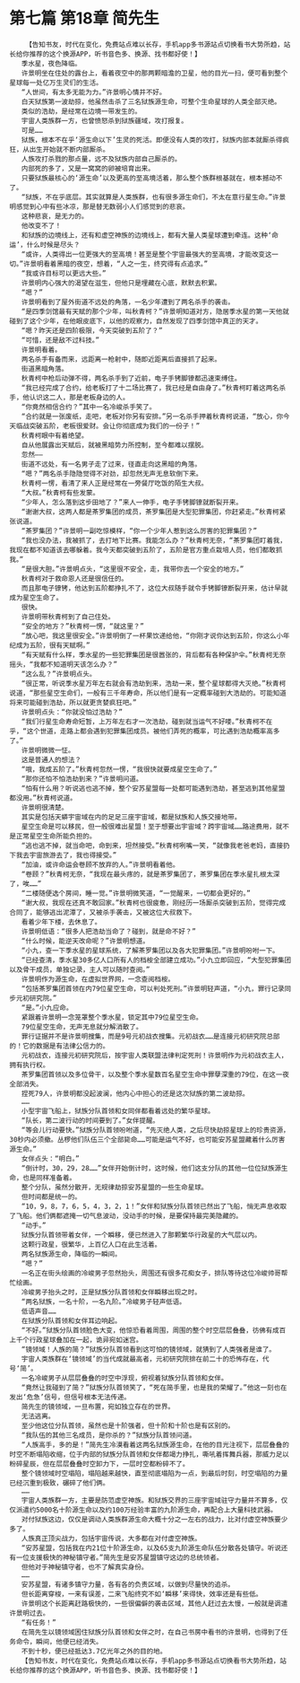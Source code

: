 # 第七篇 第18章 简先生
        【告知书友，时代在变化，免费站点难以长存，手机app多书源站点切换看书大势所趋，站长给你推荐的这个换源APP，听书音色多、换源、找书都好使！】
       季水星，夜色降临。
       许景明坐在住处的露台上，看着夜空中的那两颗暗澹的卫星，他的目光一扫，便可看到整个星球每一处亿万生灵们的生活。
       “人世间，有太多无能为力。”许景明心情并不好。
       白天狱族第一波劫掠，他虽然击杀了三名狱族源生命，可整个生命星球的人类全部灭绝。
       类似的浩劫，是经常在边境一带发生的。
       宇宙人类族群一方，也曾愤怒杀到狱族疆域，攻打报复。
       可是……
       狱族，根本不在乎‘源生命以下’生灵的死活。即便没有人类的攻打，狱族内部本就厮杀得疯狂，从出生开始就不断内部厮杀。
       人族攻打杀戮的那点量，远不及狱族内部自己厮杀的。
       内部死的多了，又是一窝窝的卵被培育出来。
       只要狱族最核心的‘源生命’以及更高的至高境活着，那么整个族群根基就在，根本撼动不了。
       “狱族，不在乎底层。其实就算是人类族群，也有很多源生命们，不太在意行星生命。”许景明感觉到心中有些冰凉，那是替无数弱小人们感觉到的悲哀。
       这种悲哀，是无力的。
       他改变不了！
       和狱族的边境线上，还有和虚空神族的边境线上，都有大量人类星球遭到牵连。这种‘命运’，什么时候是尽头？
       “或许，人类得出一位更强大的至高境！甚至是整个宇宙最强大的至高境，才能改变这一切。”许景明看着黑暗的夜空，想着，“人之一生，终究得有点追求。”
       “我或许目标可以更远大些。”
       许景明内心强大的渴望在滋生，但他只是埋藏在心底，默默去积累。
       “嗯？”
       许景明看到了屋外街道不远处的角落，一名少年遭到了两名杀手的袭击。
       “是四季剑馆最有天赋的那个少年，叫秋青柯？”许景明知道对方，隐居季水星的第一天他就碰到了这个少年，在他眼皮底下，以他的观察力，自然发现了四季剑馆中真正的天才。
       “嗯？昨天还是四阶极限，今天突破到五阶了？”
       “可惜，还是敌不过科技。”
       许景明看着。
       两名杀手有备而来，远距离一枪射中，随即近距离后直接抓了起来。
       街道黑暗角落。
       秋青柯中枪后动弹不得，两名杀手到了近前，电子手铐脚镣都迅速束缚住。
       “我已经完成了合约，给老板打了十二场比赛了，我已经是自由身了。”秋青柯盯着这两名杀手，他认识这二人，那是老板身边的人。
       “你竟然相信合约？”其中一名冷峻杀手笑了。
       “合约就是一张废纸，走吧，老板对你另有安排。”另一名杀手押着秋青柯说道，“放心，你今天临战突破五阶，老板很爱财。会让你彻底成为我们的一份子！”
       秋青柯眼中有着绝望。
       自从他展露出天赋后，就被黑暗势力所控制，至今都难以摆脱。
       忽然——
       街道不远处，有一名男子走了过来，径直走向这黑暗的角落。
       “嗯？”两名杀手隐隐觉得不对劲，却忽然无声无息软倒下来。
       秋青柯一愣，看清了来人正是经常在一旁餐厅吃饭的陌生大叔。
       “大叔。”秋青柯有些发蒙。
       “少年人，怎么落到这步田地了？”来人一伸手，电子手铐脚镣就断裂开来。
       “谢谢大叔，这两人都是茶罗集团的成员，茶罗集团是大型犯罪集团，你赶紧走。”秋青柯紧张说道。
       “茶罗集团？”许景明一副吃惊模样，“你一个少年人惹到这么厉害的犯罪集团？”
       “我也没办法，我被抓了，去打地下比赛。我能怎么办？”秋青柯无奈，“茶罗集团盯着我，我现在都不知道该去哪躲着。我今天都突破到五阶了，五阶是官方重点栽培人员，他们都敢抓我。”
       “是很大胆。”许景明点头，“这里很不安全，走，我带你去一个安全的地方。”
       秋青柯对于救命恩人还是很信任的。
       而且那电子镣铐，他达到五阶都挣扎不了，这位大叔随手就令手铐脚镣断裂开来，估计早就成为星空生命了。
       很快。
       许景明带秋青柯到了自己住处。
       “安全的地方？”秋青柯一愣，“就这里？”
       “放心吧，我这里很安全。”许景明倒了一杯果饮递给他，“你刚才说你达到五阶，你这么小年纪成为五阶，很有天赋啊。”
       “有天赋有什么样，季水星的一些犯罪集团是很嚣张的，背后都有各种保护伞。”秋青柯无奈摇头，“我都不知道明天该怎么办？”
       “这么乱？”许景明点头。
       “很正常，听说季水星万年左右就会有浩劫到来，浩劫一来，整个星球都得大灭绝。”秋青柯说道，“那些星空生命们，一般有三千年寿命，所以他们是有一定概率碰到大浩劫的。可能知道将来可能碰到浩劫，所以就更贪婪疯狂吧。”
       许景明点头：“你就没怕过浩劫？”
       “我们行星生命寿命短暂，上万年左右才一次浩劫，碰到就当运气不好喽。”秋青柯不在乎，“这个世道，走路上都会遇到犯罪集团成员。被他们弄死的概率，可比遇到浩劫概率高多了。”
       许景明微微一怔。
       这是普通人的想法？
       “哦，我成五阶了。”秋青柯忽然一愣，“我很快就要成星空生命了。”
       “那你还怕不怕浩劫到来？”许景明问道。
       “怕有什么用？听说逃也逃不掉，整个安苏星盟每一处都可能遇到浩劫，甚至逃到其他星盟都没用。”秋青柯说道。
       许景明很清楚。
       其实是包括天蟒宇宙域在内的足足三座宇宙域，都是狱族和人族交接地带。
       星空生命是可以移民，但一般很难出星盟！至于想要出宇宙域？跨宇宙域……路途费用，就不是正常星空生命所能负担的。
       “逃也逃不掉，就当命吧，命到来，坦然接受。”秋青柯咧嘴一笑，“就像我老爸老妈，直接扔下我去宇宙旅游去了，我也得接受。”
       “加油，或许命运会卷顾不放弃的人。”许景明看着他。
       “卷顾？”秋青柯无奈，“我现在最头疼的，就是茶罗集团了，茶罗集团在季水星扎根太深了，唉……”
       “二楼随便选个房间，睡一觉。”许景明微笑道，“一觉醒来，一切都会更好的。”
       “谢大叔，我现在还真不敢回家。”秋青柯也很疲惫，刚经历一场厮杀突破到五阶，觉得完成合同了，能够逃出泥潭了，又被杀手袭击，又被这位大叔救下。
       看着少年下楼，去休息了。
       许景明低语：“很多人把浩劫当命了？碰到，就是命不好？”
       “什么时候，能逆天改命呢？”许景明想道。
       “小九，查一下季水星的星球系统，了解茶罗集团以及各大犯罪集团。”许景明吩咐一下。
       “已经查清，季水星30多亿人口所有人的档桉全部建立成功。”小九立即回应，“大型犯罪集团以及骨干成员，单独记录，主人可以随时查阅。”
       许景明作为源生命，在虚拟世界网，一念查阅档桉。
       “包括茶罗集团首领在内79位星空生命，可以判处死刑。”许景明轻声道，“小九，罪行记录同步元初研究院。”
       “是。”小九应命。
       紧跟着许景明一念笼罩整个季水星，锁定其中79位星空生命。
       79位星空生命，无声无息就分解消散了。
       罪行证据并不是许景明搜集，而是9号元初战衣搜集。元初战衣……是连接元初研究院总部的！它的数据是有法律公信力的。
       元初战衣，连接元初研究院后，按宇宙人类联盟法律判定死刑！许景明作为元初战衣主人，拥有执行权。
       茶罗集团首领以及多位骨干，以及整个季水星数百名星空生命中罪孽深重的79位，在这一夜全部消失。
       捏死79人，许景明都没起波澜，他内心中担心的还是这次狱族的第二波劫掠。
       ……
       小型宇宙飞船上，狱族分队首领和女同伴都看着远处的繁华星球。
       “队长，第二波行动的时间要到了。”女伴提醒。
       “等会儿行动要快。”狱族分队首领吩咐道，“先灭绝人类，之后尽快劫掠星球上的珍贵资源，30秒内必须撤。丛椤他们队伍三个全部毙命……可能是运气不好，也可能安苏星盟藏着什么厉害源生命。”
       女伴点头：“明白。”
       “倒计时，30，29，28……”女伴开始倒计时，这时候，他们这支分队的其他一位位狱族源生命，也是同样准备着。
       整个分队，虽然分散开，无规律劫掠安苏星盟的一些生命星球。
       但时间都是统一的。
       “10，9，8，7，6，5，4，3，2，1！”女伴和狱族分队首领已然出了飞船，悄无声息收取了飞船。他们俩都遮掩一切气息波动，没动手的时候，是要保持最完美隐藏的。
       “动手。”
       狱族分队首领带着女伴，一个瞬移，便已然进入了那颗繁华行政星的大气层以内。
       这颗行政星，很繁华，上百亿人口在此生活着。
       两名狱族源生命，降临的一瞬间。
       “嗯？”
       一名正在街头绘画的冷峻男子忽然抬头，周围还有很多花痴女子，排队等待这位冷峻帅哥帮忙绘画。
       冷峻男子抬头之时，正是狱族分队首领和女伴瞬移出现之时。
       “两名狱族，一名十阶，一名九阶。”冷峻男子轻声低语。
       低语声音……
       在狱族分队首领和女伴耳边响起。
       “不好。”狱族分队首领脸色大变，他惊恐看着周围，周围的整个时空层层叠叠，彷佛有成百上千个行政星球叠加在一起，诡异宛如迷宫。
       “镜领域！人族的简？”狱族分队首领看到这可怕的镜领域，就猜到了人类强者是谁了。
       宇宙人类族群在‘镜领域’的当代成就最高者，元初研究院排在前二十的恐怖存在，代号‘简’。
       一名冷峻男子从层层叠叠的时空中浮现，俯视着狱族分队首领和女伴。
       “竟然让我碰到了简？”狱族分队首领笑了，“死在简手里，也是我的荣耀了。”他这一刻也在发出‘危急’信号，但信号根本无法传递。
       简先生的镜领域，一旦布置，宛如独立存在的世界。
       无法逃离。
       至少他这位分队首领，虽然也是十阶强者，但十阶和十阶也是有区别的。
       “我队伍的其他三名成员，是你杀的？”狱族分队首领问道。
       “人族高手，多的是！”简先生冷漠看着这两名狱族源生命，在他的目光注视下，层层叠叠的时空不断塌陷收缩，位于内部的狱族分队首领和女伴都竭力挣扎，嘶吼着挥舞兵器，那威力足以粉碎星辰，但在层层叠叠时空卸力下，一层时空都粉碎不了。
       整个镜领域时空塌陷，塌陷越来越快，直至彻底塌陷为一点，到最后时刻，时空塌陷的力量已经沉重到极致，碾碎了他们俩。
       ……
       宇宙人类族群一方，主要是防范虚空神族。和狱族交界的三座宇宙域驻守力量并不算多，仅仅派遣约5000名十阶源生命以及约100万经验丰富的九阶源生命，再配合上大量科技武器。
       对付狱族这边，仅仅是调动人类族群源生命大概十分之一左右的战力，比对付虚空神族要少多了。
       人族真正顶尖战力，包括宇宙传说，大多都在对付虚空神族。
       “安苏星盟，包括我在内21位十阶源生命，以及65支九阶源生命队伍分散各处镇守。听说还有一位支援极快的神秘镇守者。”简先生是安苏星盟镇守这边的总统领者。
       但他对于神秘镇守者，也不了解真实身份。
       ……
       安苏星盟，有诸多镇守力量，各有各的负责区域，以做到尽量快的追杀。
       但长距离穿梭，一来有误差，二来飞船终究不如‘瞬移’来得快，效率还是有些低。
       许景明这个长距离赶路极快的，一些很偏僻的袭击区域，其他人赶过去太慢，一般就是调遣许景明过去。
       “有任务！”
       在简先生以镜领域困住狱族分队首领和女伴之时，在自己书房中看书的许景明，也得到了任务命令，瞬间，他便已经消失。
       不到十秒，便已经抵达3.7亿光年之外的目的地。
       【告知书友，时代在变化，免费站点难以长存，手机app多书源站点切换看书大势所趋，站长给你推荐的这个换源APP，听书音色多、换源、找书都好使！】